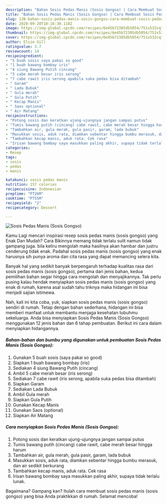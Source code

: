 ```yaml
---
description: "Bahan Sosis Pedas Manis (Sosis Gongso) | Cara Membuat Sosis Pedas Manis (Sosis Gongso) Yang Lezat"
title: "Bahan Sosis Pedas Manis (Sosis Gongso) | Cara Membuat Sosis Pedas Manis (Sosis Gongso) Yang Lezat"
slug: 138-bahan-sosis-pedas-manis-sosis-gongso-cara-membuat-sosis-pedas-manis-sosis-gongso-yang-lezat
date: 2020-09-20T10:16:30.118Z
image: https://img-global.cpcdn.com/recipes/6e45b72385db5054/751x532cq70/sosis-pedas-manis-sosis-gongso-foto-resep-utama.jpg
thumbnail: https://img-global.cpcdn.com/recipes/6e45b72385db5054/751x532cq70/sosis-pedas-manis-sosis-gongso-foto-resep-utama.jpg
cover: https://img-global.cpcdn.com/recipes/6e45b72385db5054/751x532cq70/sosis-pedas-manis-sosis-gongso-foto-resep-utama.jpg
author: Elsie Gill
ratingvalue: 3.7
reviewcount: 14
recipeingredient:
- "5 buah sosis saya pakai so good"
- "1 buah bawang bombay iris"
- "4 siung Bawang Putih cincang"
- "5 cabe merah besar iris serong"
- "7 cabe rawit iris serong apabila suka pedas bisa ditambah"
- " Garam"
- " Lada Bubuk"
- " Gula merah"
- " Gula Putih"
- " Kecap Manis"
- " Saos optional"
- " Air Matang"
recipeinstructions:
- "Potong sosis dan keratkan ujung-ujungnya jangan sampai putus"
- "Tumis bawang putih (cincang) cabe rawit, cabe merah besar hingga harum"
- "Tambahkan air, gula merah, gula pasir, garam, lada bubuk"
- "Masukkan sosis, aduk rata, diamkan sebentar hingga bumbu merasuk, dan air sedikit berkurang"
- "Tambahkan kecap manis, aduk rata. Cek rasa"
- "Irisan bawang bombay saya masukkan paling akhir, supaya tidak terlalu lunak."
categories:
- Resep
tags:
- sosis
- pedas
- manis

katakunci: sosis pedas manis 
nutrition: 157 calories
recipecuisine: Indonesian
preptime: "PT26M"
cooktime: "PT55M"
recipeyield: "2"
recipecategory: Dessert

---
```



![Sosis Pedas Manis (Sosis Gongso)](https://img-global.cpcdn.com/recipes/6e45b72385db5054/751x532cq70/sosis-pedas-manis-sosis-gongso-foto-resep-utama.jpg)

Kamu Lagi mencari inspirasi resep sosis pedas manis (sosis gongso) yang Enak Dan Mudah? Cara Bikinnya memang tidak terlalu sulit namun tidak gampang juga. bila keliru mengolah maka hasilnya akan hambar dan justru cenderung tidak enak. Padahal sosis pedas manis (sosis gongso) yang enak harusnya sih punya aroma dan cita rasa yang dapat memancing selera kita.



Banyak hal yang sedikit banyak berpengaruh terhadap kualitas rasa dari sosis pedas manis (sosis gongso), pertama dari jenis bahan, kedua pemilihan bahan segar hingga cara mengolah dan menyajikannya. Tak perlu pusing kalau hendak menyiapkan sosis pedas manis (sosis gongso) yang enak di rumah, karena asal sudah tahu triknya maka hidangan ini bisa menjadi sajian istimewa.


Nah, kali ini kita coba, yuk, siapkan sosis pedas manis (sosis gongso) sendiri di rumah. Tetap dengan bahan sederhana, hidangan ini bisa memberi manfaat untuk membantu menjaga kesehatan tubuhmu sekeluarga. Anda bisa menyiapkan Sosis Pedas Manis (Sosis Gongso) menggunakan 12 jenis bahan dan 6 tahap pembuatan. Berikut ini cara dalam menyiapkan hidangannya.

<!--inarticleads1-->

##### Bahan-bahan dan bumbu yang digunakan untuk pembuatan Sosis Pedas Manis (Sosis Gongso):

1. Gunakan 5 buah sosis (saya pakai so good)
1. Siapkan 1 buah bawang bombay (iris)
1. Sediakan 4 siung Bawang Putih (cincang)
1. Ambil 5 cabe merah besar (iris serong)
1. Sediakan 7 cabe rawit (iris serong, apabila suka pedas bisa ditambah)
1. Siapkan  Garam
1. Sediakan  Lada Bubuk
1. Ambil  Gula merah
1. Siapkan  Gula Putih
1. Gunakan  Kecap Manis
1. Gunakan  Saos (optional)
1. Siapkan  Air Matang




<!--inarticleads2-->

##### Cara menyiapkan Sosis Pedas Manis (Sosis Gongso):

1. Potong sosis dan keratkan ujung-ujungnya jangan sampai putus
1. Tumis bawang putih (cincang) cabe rawit, cabe merah besar hingga harum
1. Tambahkan air, gula merah, gula pasir, garam, lada bubuk
1. Masukkan sosis, aduk rata, diamkan sebentar hingga bumbu merasuk, dan air sedikit berkurang
1. Tambahkan kecap manis, aduk rata. Cek rasa
1. Irisan bawang bombay saya masukkan paling akhir, supaya tidak terlalu lunak.




Bagaimana? Gampang kan? Itulah cara membuat sosis pedas manis (sosis gongso) yang bisa Anda praktikkan di rumah. Selamat mencoba!
